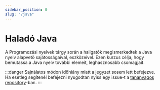 ```yaml
---
sidebar_position: 0
slug: "/java"
---
```


# Haladó Java

A Programozási nyelvek tárgy során a hallgatók megismerkedtek a Java nyelv alapvető sajátosságaival, eszközeivel.
Ezen kurzus célja, hogy bemutassa a Java nyelv további elemeit, leghasznosabb csomagjait.

:::danger
Sajnálatos módon időhiány miatt a jegyzet sosem lett befejezve. Ha esetleg segítenél befejezni nyugodtan nyiss egy
issue-t a [tananyagos repository](https://github.com/Valentinusz/elte-ik-bsc)-ban.
:::
